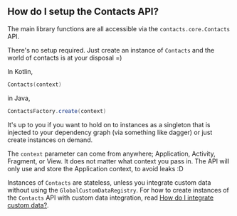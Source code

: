 ## How do I setup the Contacts API?

The main library functions are all accessible via the `contacts.core.Contacts` API.

There's no setup required. Just create an instance of `Contacts` and the world of contacts is at
your disposal =)

In Kotlin,

```kotlin
Contacts(context)
```

in Java,

```java
ContactsFactory.create(context)
```

It's up to you if you want to hold on to instances as a singleton that is injected to your
dependency graph (via something like dagger) or just create instances on demand.

The `context` parameter can come from anywhere; Application, Activity, Fragment, or View. It does
not matter what context you pass in. The API will only use and store the Application context, to
avoid leaks :D

Instances of `Contacts` are stateless, unless you integrate custom data without using the
`GlobalCustomDataRegistry`. For how to create instances of the `Contacts` API with custom data
integration, read [How do I integrate custom data?](/howto/howto-integrate-custom-data.md).